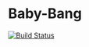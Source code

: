 # Baby-Bang
[![Build Status](https://travis-ci.org/Baby-Bang/Baby-Bang.svg?branch=master)](https://travis-ci.org/Baby-Bang/Baby-Bang)
